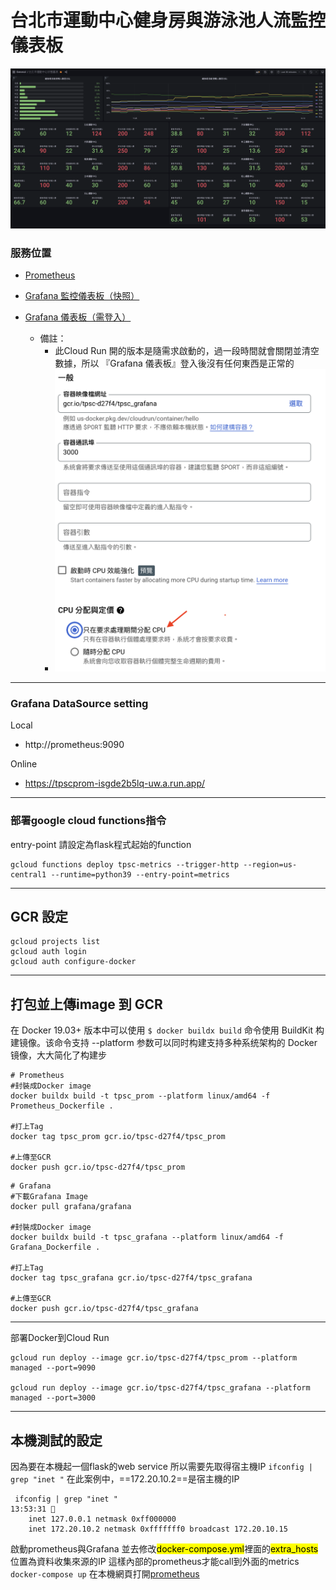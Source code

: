 # 台北市運動中心健身房與游泳池人流監控儀表板
![](%E6%88%AA%E5%9C%96%202022-10-15%20%E4%B8%8B%E5%8D%884.12.05.png)

### 服務位置
* [Prometheus](https://tpscprom-isgde2b5lq-uw.a.run.app/)
* [Grafana 監控儀表板（快照）](https://hungjiajun.grafana.net/dashboard/snapshot/BIuvu2WrILl3b6xca7uKq5cg5z72Vs24?orgId=1&from=1665822186333&to=1665824052576)

* [Grafana 儀表板（需登入）](https://tpscgrafana-isgde2b5lq-uw.a.run.app/d/h9t8cWS4k/tai-bei-shi-yun-dong-zhong-xin-zhuang-tai-tu-biao?orgId=1&from=now-1h&to=now)
	* 備註：
		* 此Cloud Run 開的版本是隨需求啟動的，過一段時間就會關閉並清空數據，所以 『Grafana 儀表板』登入後沒有任何東西是正常的
		* ![](https://github.com/Hung-Jia-Jun/tpsc_status_monitor/blob/master/%E6%88%AA%E5%9C%96%202022-10-16%20%E4%B8%8A%E5%8D%8812.59.55.png?raw=true)

---
### Grafana DataSource setting
Local
* http://prometheus:9090

Online
* https://tpscprom-isgde2b5lq-uw.a.run.app/
---
### 部署google cloud functions指令
entry-point 請設定為flask程式起始的function
```
gcloud functions deploy tpsc-metrics --trigger-http --region=us-central1 --runtime=python39 --entry-point=metrics
```
---
## GCR 設定
```
gcloud projects list
gcloud auth login
gcloud auth configure-docker
```
---
## 打包並上傳image 到 GCR
在 Docker 19.03+ 版本中可以使用 `$ docker buildx build` 命令使用 BuildKit 构建镜像。该命令支持 --platform 参数可以同时构建支持多种系统架构的 Docker 镜像，大大简化了构建步

```
# Prometheus
#封裝成Docker image
docker buildx build -t tpsc_prom --platform linux/amd64 -f Prometheus_Dockerfile .

#打上Tag
docker tag tpsc_prom gcr.io/tpsc-d27f4/tpsc_prom

#上傳至GCR
docker push gcr.io/tpsc-d27f4/tpsc_prom

```
```
# Grafana
#下載Grafana Image
docker pull grafana/grafana

#封裝成Docker image
docker buildx build -t tpsc_grafana --platform linux/amd64 -f Grafana_Dockerfile . 

#打上Tag
docker tag tpsc_grafana gcr.io/tpsc-d27f4/tpsc_grafana

#上傳至GCR
docker push gcr.io/tpsc-d27f4/tpsc_grafana
```
---

部署Docker到Cloud Run
```
gcloud run deploy --image gcr.io/tpsc-d27f4/tpsc_prom --platform managed --port=9090

gcloud run deploy --image gcr.io/tpsc-d27f4/tpsc_grafana --platform managed --port=3000
```

---
## 本機測試的設定
因為要在本機起一個flask的web service
所以需要先取得宿主機IP 
`ifconfig | grep "inet "`
在此案例中，==172.20.10.2==是宿主機的IP
```
 ifconfig | grep "inet "                                                 13:53:31 
	inet 127.0.0.1 netmask 0xff000000
	inet 172.20.10.2 netmask 0xfffffff0 broadcast 172.20.10.15
```


啟動prometheus與Grafana
並去修改<mark>docker-compose.yml</mark>裡面的<mark>extra_hosts</mark>位置為資料收集來源的IP
這樣內部的prometheus才能call到外面的metrics
`docker-compose up`
在本機網頁打開[prometheus](http://127.0.0.1:9090/)
